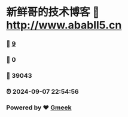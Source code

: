 # 新鲜哥的技术博客 :link: http://www.ababll5.cn 
### :page_facing_up: [9](http://www.ababll5.cn/tag.html) 
### :speech_balloon: 0 
### :hibiscus: 39043 
### :alarm_clock: 2024-09-07 22:54:56 
### Powered by :heart: [Gmeek](https://github.com/Meekdai/Gmeek)
